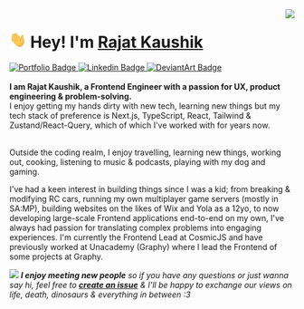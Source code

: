 <img align="right" src="https://giphy.com/static/img/zoomies-small.gif" height="160px" width="auto">

<h1 align="left"><img src="https://raw.githubusercontent.com/itsRajat/itsRajat/main/wave.gif" width="30px"><strong> Hey! I'm <a href="https://rajatk.tech">Rajat Kaushik</a></strong>
</h1>

<a target="_blank" href="https://rajatkaushik.vercel.app">
<img src="https://img.shields.io/badge/-Portfolio-141414?style=for-the-badge&logo=Bitrise&logoColor=white&link=https://rajatk.tech" alt="Portfolio Badge">
</a>
<a target="_blank" href="https://linkedin.com/in/itsrajatkaushik/">
<img src="https://img.shields.io/badge/-Linkedin-blue?style=for-the-badge&logo=Linkedin&logoColor=white&link=https://linkedin.com/in/itsrajatkaushik/" alt="Linkedin Badge">
</a>
<a target="_blank" href="https://www.deviantart.com/eclipssse/">
<img src="https://img.shields.io/badge/-DeviantArt-darkgreen?style=for-the-badge&logo=DeviantArt&logoColor=white&link=https://www.deviantart.com/eclipssse" alt="DeviantArt Badge">
</a>
<br>

<br>
<strong>I am Rajat Kaushik, a Frontend Engineer with a passion for UX, product engineering & problem-solving.</strong><br/>
I enjoy getting my hands dirty with new tech, learning new things but my tech stack of preference is Next.js, TypeScript, React, Tailwind & Zustand/React-Query, which of which I've worked with for years now.
<br/><br/>

Outside the coding realm, I enjoy travelling, learning new things, working out, cooking, listening to music & podcasts, playing with my dog and gaming.

I've had a keen interest in building things since I was a kid; from breaking & modifying RC cars, running my own multiplayer game servers (mostly in SA:MP), building websites on the likes of Wix and Yola as a 12yo, to now developing large-scale Frontend applications end-to-end on my own, I've always had passion for translating complex problems into engaging experiences. I'm currently the Frontend Lead at CosmicJS and have previously worked at Unacademy (Graphy) where I lead the Frontend of some projects at Graphy.

<img src="https://media.giphy.com/media/RhwkGhrlj3NVSOxWSN/giphy.gif" height="30"> <em><b>I enjoy meeting new people</b> so if you have any questions or just wanna say hi, feel free to <a target="_blank" href="https://github.com/itsrajat/itsrajat/issues/new/choose"><strong> create an issue</strong></a> & I'll be happy to exchange our views on life, death, dinosaurs & everything in between :3</b> </em>


  </details>



<!--
**itsRajat/itsRajat** is a ✨ _special_ ✨ repository because its `README.md` (this file) appears on your GitHub profile.
